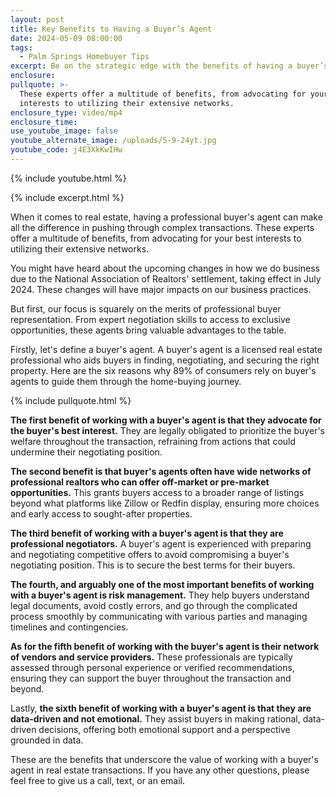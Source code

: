 ```yaml
---
layout: post
title: Key Benefits to Having a Buyer’s Agent
date: 2024-05-09 08:00:00
tags:
  - Palm Springs Homebuyer Tips
excerpt: Be on the strategic edge with the benefits of having a buyer’s agent.
enclosure:
pullquote: >-
  These experts offer a multitude of benefits, from advocating for your best
  interests to utilizing their extensive networks.
enclosure_type: video/mp4
enclosure_time:
use_youtube_image: false
youtube_alternate_image: /uploads/5-9-24yt.jpg
youtube_code: j4E3XkKwIHw
---
```

{% include youtube.html %}

{% include excerpt.html %}

When it comes to real estate, having a professional buyer's agent can make all the difference in pushing through complex transactions. These experts offer a multitude of benefits, from advocating for your best interests to utilizing their extensive networks.

You might have heard about the upcoming changes in how we do business due to the National Association of Realtors' settlement, taking effect in July 2024. These changes will have major impacts on our business practices.

But first, our focus is squarely on the merits of professional buyer representation. From expert negotiation skills to access to exclusive opportunities, these agents bring valuable advantages to the table.

Firstly, let's define a buyer's agent. A buyer's agent is a licensed real estate professional who aids buyers in finding, negotiating, and securing the right property. Here are the six reasons why 89% of consumers rely on buyer's agents to guide them through the home-buying journey.

{% include pullquote.html %}

**The first benefit of working with a buyer's agent is that they advocate for the buyer's best interest.** They are legally obligated to prioritize the buyer's welfare throughout the transaction, refraining from actions that could undermine their negotiating position.

**The second benefit is that buyer's agents often have wide networks of professional realtors who can offer off-market or pre-market opportunities.** This grants buyers access to a broader range of listings beyond what platforms like Zillow or Redfin display, ensuring more choices and early access to sought-after properties.

**The third benefit of working with a buyer's agent is that they are professional negotiators.** A buyer's agent is experienced with preparing and negotiating competitive offers to avoid compromising a buyer's negotiating position. This is to secure the best terms for their buyers.

**The fourth, and arguably one of the most important benefits of working with a buyer's agent is risk management.** They help buyers understand legal documents, avoid costly errors, and go through the complicated process smoothly by communicating with various parties and managing timelines and contingencies.

**As for the fifth benefit of working with the buyer's agent is their network of vendors and service providers.** These professionals are typically assessed through personal experience or verified recommendations, ensuring they can support the buyer throughout the transaction and beyond.

Lastly, **the sixth benefit of working with a buyer's agent is that they are data-driven and not emotional.** They assist buyers in making rational, data-driven decisions, offering both emotional support and a perspective grounded in data.

These are the benefits that underscore the value of working with a buyer's agent in real estate transactions. If you have any other questions, please feel free to give us a call, text, or an email.
